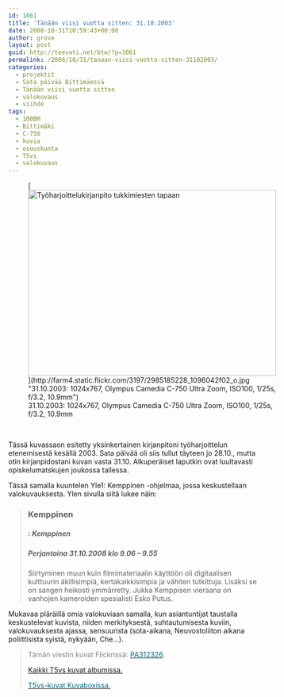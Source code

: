 ```yaml
---
id: 1061
title: 'Tänään viisi vuotta sitten: 31.10.2003'
date: 2008-10-31T10:59:43+00:00
author: grove
layout: post
guid: http://teevati.net/btw/?p=1061
permalink: /2008/10/31/tanaan-viisi-vuotta-sitten-31102003/
categories:
  - projektit
  - Sata päivää Bittimäessä
  - Tänään viisi vuotta sitten
  - valokuvaus
  - viihde
tags:
  - 100BM
  - Bittimäki
  - C-750
  - kuvia
  - osuuskunta
  - T5vs
  - valokuvaus
---
```

<figure style="width: 500px" class="wp-caption aligncenter">[<img title="Työharjoittelukirjanpito tukkimiesten tapaan" src="http://farm4.static.flickr.com/3197/2985185228_25aa4c80e3.jpg" alt="Työharjoittelukirjanpito tukkimiesten tapaan" width="500" height="375" />](http://farm4.static.flickr.com/3197/2985185228_1096042f02_o.jpg "31.10.2003: 1024x767, Olympus Camedia C-750 Ultra Zoom, ISO100, 1/25s, f/3.2, 10.9mm")<figcaption class="wp-caption-text">31.10.2003: 1024x767, Olympus Camedia C-750 Ultra Zoom, ISO100, 1/25s, f/3.2, 10.9mm</figcaption></figure> 

<p style="text-align: center;">
   
</p>

Tässä kuvassaon esitetty yksinkertainen kirjanpitoni työharjoittelun etenemisestä kesällä 2003. Sata päivää oli siis tullut täyteen jo 28.10., mutta otin kirjanpidostani kuvan vasta 31.10. Alkuperäiset laputkin ovat luultavasti opiskelumatskujen joukossa tallessa.

Tässä samalla kuuntelen Yle1: Kemppinen -ohjelmaa, jossa keskustellaan valokuvauksesta. Ylen sivulla siitä lukee näin:

> ### Kemppinen
> 
> ##### : Kemppinen
> 
> ##### Perjantaina 31.10.2008 klo 9.06 &#8211; 9.55
> 
> Siirtyminen muun kuin filmimateriaalin käyttöön oli digitaalisen kulttuurin äkillisimpiä, kertakaikkisimpia ja vähiten tutkittuja. Lisäksi se on sangen heikosti ymmärretty. Jukka Kemppisen vieraana on vanhojen kameroiden spesialisti Esko Putus.

Mukavaa pläräillä omia valokuviaan samalla, kun asiantuntijat taustalla keskustelevat kuvista, niiden merkityksestä, suhtautumisesta kuviin, valokuvauksesta ajassa, sensuurista (sota-aikana, Neuvostoliiton aikana poliittisista syistä, nykyään, Che&#8230;).

> <span style="color: #808080;">Tämän viestin kuvat Flickrissä: </span>[<span style="color: #006a80;">PA312326</span>](http://flickr.com/photos/teevati/2985185228/in/photostream?edited=1 "PA312326 on Flickr").
> 
> [Kaikki T5vs kuvat albumissa.](/btw/flickr/album/72157607994204386/t5vs-all.html "BTW · T5vs-all")
> 
> [<span style="color: #006a80;">T5vs-kuvat Kuvaboxissa.</span>](http://www.kuvaboxi.fi/julkinen/29poj+taavetti-btw-t5vs.html "Kuvaboxi - BTW: T5vs (Taavetti)")